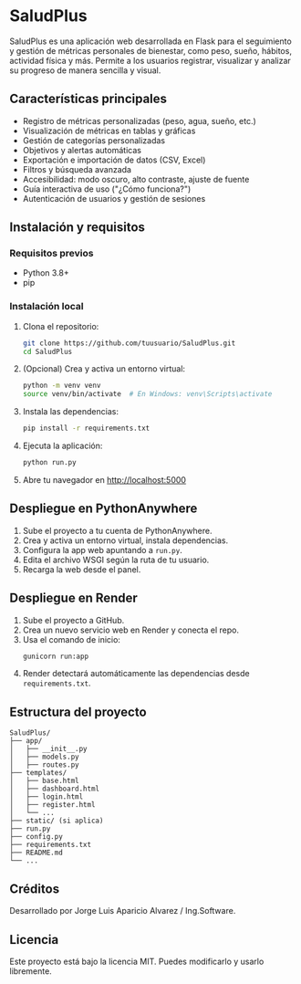 # SaludPlus

SaludPlus es una aplicación web desarrollada en Flask para el seguimiento y gestión de métricas personales de bienestar, como peso, sueño, hábitos, actividad física y más. Permite a los usuarios registrar, visualizar y analizar su progreso de manera sencilla y visual.

## Características principales

- Registro de métricas personalizadas (peso, agua, sueño, etc.)
- Visualización de métricas en tablas y gráficas
- Gestión de categorías personalizadas
- Objetivos y alertas automáticas
- Exportación e importación de datos (CSV, Excel)
- Filtros y búsqueda avanzada
- Accesibilidad: modo oscuro, alto contraste, ajuste de fuente
- Guía interactiva de uso ("¿Cómo funciona?")
- Autenticación de usuarios y gestión de sesiones

## Instalación y requisitos

### Requisitos previos
- Python 3.8+
- pip

### Instalación local
1. Clona el repositorio:
   ```bash
   git clone https://github.com/tuusuario/SaludPlus.git
   cd SaludPlus
   ```
2. (Opcional) Crea y activa un entorno virtual:
   ```bash
   python -m venv venv
   source venv/bin/activate  # En Windows: venv\Scripts\activate
   ```
3. Instala las dependencias:
   ```bash
   pip install -r requirements.txt
   ```
4. Ejecuta la aplicación:
   ```bash
   python run.py
   ```
5. Abre tu navegador en [http://localhost:5000](http://localhost:5000)

## Despliegue en PythonAnywhere
1. Sube el proyecto a tu cuenta de PythonAnywhere.
2. Crea y activa un entorno virtual, instala dependencias.
3. Configura la app web apuntando a `run.py`.
4. Edita el archivo WSGI según la ruta de tu usuario.
5. Recarga la web desde el panel.

## Despliegue en Render
1. Sube el proyecto a GitHub.
2. Crea un nuevo servicio web en Render y conecta el repo.
3. Usa el comando de inicio:
   ```bash
   gunicorn run:app
   ```
4. Render detectará automáticamente las dependencias desde `requirements.txt`.

## Estructura del proyecto

```
SaludPlus/
├── app/
│   ├── __init__.py
│   ├── models.py
│   ├── routes.py
├── templates/
│   ├── base.html
│   ├── dashboard.html
│   ├── login.html
│   ├── register.html
│   └── ...
├── static/ (si aplica)
├── run.py
├── config.py
├── requirements.txt
├── README.md
└── ...
```

## Créditos
Desarrollado por Jorge Luis Aparicio Alvarez / Ing.Software.

## Licencia
Este proyecto está bajo la licencia MIT. Puedes modificarlo y usarlo libremente.
